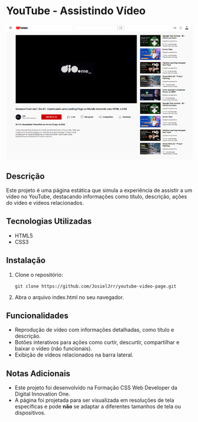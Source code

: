 # YouTube - Assistindo Vídeo

<div align="center">
  <img src="assets/images/videopage.PNG" alt="Interface do YouTube" width=600px>
</div>

## Descrição
Este projeto é uma página estática que simula a experiência de assistir a um vídeo no YouTube, destacando informações como título, descrição, ações do vídeo e vídeos relacionados.

## Tecnologias Utilizadas
- HTML5
- CSS3

## Instalação
1. Clone o repositório:
   ```
   git clone https://github.com/JosielJrr/youtube-video-page.git
   ```
2. Abra o arquivo index.html no seu navegador.

## Funcionalidades
- Reprodução de vídeo com informações detalhadas, como título e descrição.
- Botões interativos para ações como curtir, descurtir, compartilhar e baixar o vídeo (não funcionais).
- Exibição de vídeos relacionados na barra lateral.

## Notas Adicionais 
- Este projeto foi desenvolvido na Formação CSS Web Developer da Digital Innovation One.  
- A página foi projetada para ser visualizada em resoluções de tela específicas e pode **não** se adaptar a diferentes tamanhos de tela ou dispositivos.





